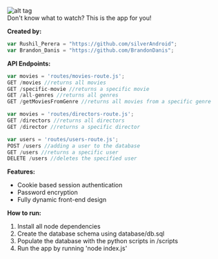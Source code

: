 ![alt tag](http://i.imgur.com/sQYa4Up.png)
</br>
Don't know what to watch? This is the app for you!

<strong>Created by:</strong>
```javascript
var Rushil_Perera = "https://github.com/silverAndroid";
var Brandon_Danis = "https://github.com/BrandonDanis";
```

<strong>API Endpoints:</strong>

```javascript
var movies = 'routes/movies-route.js';
GET /movies //returns all movies  
GET /specific-movie //returns a specific movie 
GET /all-genres //returns all genres  
GET /getMoviesFromGenre //returns all movies from a specific genre

var movies = 'routes/directors-route.js';
GET /directors //returns all directors
GET /director //returns a specific director

var users = 'routes/users-route.js';
POST /users //adding a user to the database
GET /users //returns a specific user
DELETE /users //deletes the specified user
```

<strong>Features:</strong>

- Cookie based session authentication
- Password encryption
- Fully dynamic front-end design

<strong>How to run:</strong>

1. Install all node dependencies
2. Create the database schema using database/db.sql
3. Populate the database with the python scripts in /scripts
4. Run the app by running 'node index.js'

